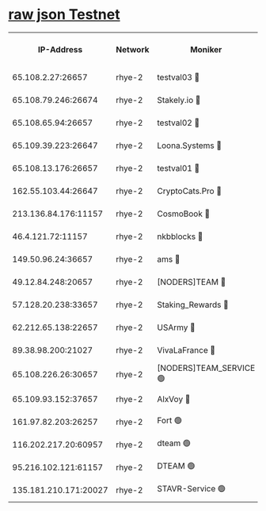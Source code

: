 
[raw json Testnet](https://rpc-check.quickt.stavr.tech/quickt/rpc-quickt-result.json)
=


<table><tr><th>IP-Address</th><th>Network</th><th>Moniker</th><th>Latest Block Height</th><th>Earliest Block Height</th><th>Catching Up</th><th>Tx Index</th><th>Voting Power</th><th>Scan Time</th></tr><tr><td>65.108.2.27:26657</td><td>rhye-2</td><td>testval03 🔴</td><td>623093</td><td>1</td><td>False</td><td>on</td><td>11002050</td><td>2024-02-02T14:28:57.658384709UTC</td></tr><tr><td>65.108.79.246:26674</td><td>rhye-2</td><td>Stakely.io 🔴</td><td>623094</td><td>1</td><td>False</td><td>on</td><td>10010</td><td>2024-02-02T14:29:02.099521741UTC</td></tr><tr><td>65.108.65.94:26657</td><td>rhye-2</td><td>testval02 🔴</td><td>623094</td><td>1</td><td>False</td><td>on</td><td>11002050</td><td>2024-02-02T14:29:05.061107496UTC</td></tr><tr><td>65.109.39.223:26647</td><td>rhye-2</td><td>Loona.Systems 🔴</td><td>623095</td><td>1</td><td>False</td><td>off</td><td>86949</td><td>2024-02-02T14:29:08.182492187UTC</td></tr><tr><td>65.108.13.176:26657</td><td>rhye-2</td><td>testval01 🔴</td><td>623095</td><td>1</td><td>False</td><td>on</td><td>13082010</td><td>2024-02-02T14:29:08.921205693UTC</td></tr><tr><td>162.55.103.44:26647</td><td>rhye-2</td><td>CryptoCats.Pro 🔴</td><td>623100</td><td>1</td><td>False</td><td>off</td><td>9999</td><td>2024-02-02T14:29:39.222780223UTC</td></tr><tr><td>213.136.84.176:11157</td><td>rhye-2</td><td>CosmoBook 🔴</td><td>623099</td><td>65301</td><td>False</td><td>off</td><td>1528057</td><td>2024-02-02T14:29:32.848872316UTC</td></tr><tr><td>46.4.121.72:11157</td><td>rhye-2</td><td>nkbblocks 🔴</td><td>623091</td><td>70101</td><td>False</td><td>off</td><td>81491</td><td>2024-02-02T14:28:49.668919236UTC</td></tr><tr><td>149.50.96.24:36657</td><td>rhye-2</td><td>ams 🔴</td><td>623097</td><td>133501</td><td>False</td><td>on</td><td>10786</td><td>2024-02-02T14:29:22.357974521UTC</td></tr><tr><td>49.12.84.248:20657</td><td>rhye-2</td><td>[NODERS]TEAM 🔴</td><td>623097</td><td>146001</td><td>False</td><td>on</td><td>59690</td><td>2024-02-02T14:29:19.798812537UTC</td></tr><tr><td>57.128.20.238:33657</td><td>rhye-2</td><td>Staking_Rewards 🔴</td><td>623095</td><td>149101</td><td>False</td><td>on</td><td>9900</td><td>2024-02-02T14:29:07.784236653UTC</td></tr><tr><td>62.212.65.138:22657</td><td>rhye-2</td><td>USArmy 🔴</td><td>563100</td><td>198001</td><td>False</td><td>on</td><td>59069</td><td>2024-02-02T14:28:56.921413916UTC</td></tr><tr><td>89.38.98.200:21027</td><td>rhye-2</td><td>VivaLaFrance 🔴</td><td>623092</td><td>220501</td><td>False</td><td>off</td><td>10000</td><td>2024-02-02T14:28:52.100689710UTC</td></tr><tr><td>65.108.226.26:30657</td><td>rhye-2</td><td>[NODERS]TEAM_SERVICE 🟢</td><td>623095</td><td>241501</td><td>False</td><td>on</td><td>0</td><td>2024-02-02T14:29:08.573042362UTC</td></tr><tr><td>65.109.93.152:37657</td><td>rhye-2</td><td>AlxVoy 🔴</td><td>623092</td><td>315173</td><td>False</td><td>on</td><td>143351</td><td>2024-02-02T14:28:54.513508656UTC</td></tr><tr><td>161.97.82.203:26257</td><td>rhye-2</td><td>Fort 🟢</td><td>563100</td><td>330438</td><td>False</td><td>on</td><td>0</td><td>2024-02-02T14:28:49.415442900UTC</td></tr><tr><td>116.202.217.20:60957</td><td>rhye-2</td><td>dteam 🟢</td><td>623094</td><td>421794</td><td>False</td><td>on</td><td>0</td><td>2024-02-02T14:29:05.369497493UTC</td></tr><tr><td>95.216.102.121:61157</td><td>rhye-2</td><td>DTEAM 🟢</td><td>612034</td><td>611001</td><td>False</td><td>on</td><td>0</td><td>2024-02-02T14:29:02.549820134UTC</td></tr><tr><td>135.181.210.171:20027</td><td>rhye-2</td><td>STAVR-Service 🟢</td><td>623096</td><td>619501</td><td>False</td><td>on</td><td>0</td><td>2024-02-02T14:29:17.393908370UTC</td></tr></table>